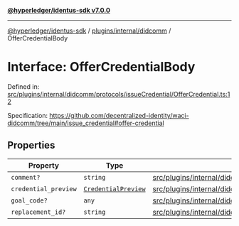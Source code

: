 [**@hyperledger/identus-sdk v7.0.0**](../../../../README.md)

***

[@hyperledger/identus-sdk](../../../../README.md) / [plugins/internal/didcomm](../README.md) / OfferCredentialBody

# Interface: OfferCredentialBody

Defined in: [src/plugins/internal/didcomm/protocols/issueCredential/OfferCredential.ts:12](https://github.com/hyperledger/identus-edge-agent-sdk-ts/blob/96423ee84b124a31ce63036d9d623d1cb73a13c2/src/plugins/internal/didcomm/protocols/issueCredential/OfferCredential.ts#L12)

Specification: 
https://github.com/decentralized-identity/waci-didcomm/tree/main/issue_credential#offer-credential

## Properties

| Property | Type | Defined in |
| ------ | ------ | ------ |
| <a id="comment"></a> `comment?` | `string` | [src/plugins/internal/didcomm/protocols/issueCredential/OfferCredential.ts:18](https://github.com/hyperledger/identus-edge-agent-sdk-ts/blob/96423ee84b124a31ce63036d9d623d1cb73a13c2/src/plugins/internal/didcomm/protocols/issueCredential/OfferCredential.ts#L18) |
| <a id="credential_preview"></a> `credential_preview` | [`CredentialPreview`](CredentialPreview.md) | [src/plugins/internal/didcomm/protocols/issueCredential/OfferCredential.ts:20](https://github.com/hyperledger/identus-edge-agent-sdk-ts/blob/96423ee84b124a31ce63036d9d623d1cb73a13c2/src/plugins/internal/didcomm/protocols/issueCredential/OfferCredential.ts#L20) |
| <a id="goal_code"></a> `goal_code?` | `any` | [src/plugins/internal/didcomm/protocols/issueCredential/OfferCredential.ts:14](https://github.com/hyperledger/identus-edge-agent-sdk-ts/blob/96423ee84b124a31ce63036d9d623d1cb73a13c2/src/plugins/internal/didcomm/protocols/issueCredential/OfferCredential.ts#L14) |
| <a id="replacement_id"></a> `replacement_id?` | `string` | [src/plugins/internal/didcomm/protocols/issueCredential/OfferCredential.ts:16](https://github.com/hyperledger/identus-edge-agent-sdk-ts/blob/96423ee84b124a31ce63036d9d623d1cb73a13c2/src/plugins/internal/didcomm/protocols/issueCredential/OfferCredential.ts#L16) |
